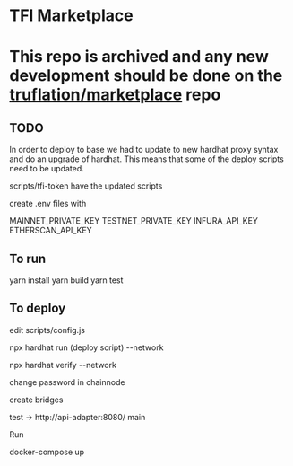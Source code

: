 # TFI Marketplace

# This repo is archived and any new development should be done on the [truflation/marketplace](https://github.com/truflation/marketplace) repo

TODO
----

In order to deploy to base we had to update to new hardhat proxy
syntax and do an upgrade of hardhat.  This means that some of the
deploy scripts need to be updated.

scripts/tfi-token have the updated scripts

create .env files with

MAINNET_PRIVATE_KEY
TESTNET_PRIVATE_KEY
INFURA_API_KEY
ETHERSCAN_API_KEY



To run
------
yarn install
yarn build
yarn test


To deploy
---------

edit scripts/config.js

npx hardhat run (deploy script) --network <network>

npx hardhat verify --network <network> <contract address> <constructor parameters>


change password in chainnode

create bridges

test -> http://api-adapter:8080/
main

Run

docker-compose up
